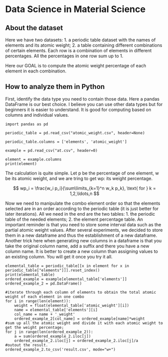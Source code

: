 # Data Science in Material Science

## About the dataset
Here we have two datasets: 1. a periodic table dataset with the names of elements and its atomic weight; 2. a table containing different combinations of certain elements. Each row is a combination of elements in different percentages. All the percentages in one row sum up to 1. 

Here our GOAL is to compute the atomic weight percentage of each element in each combination. 

## How to analyze them in Python

First, identify the data type you need to contain those data. Here a pandas DataFrame is our best choice. I believe you can use other data types but for beginners it is easier to understand. It is good for computing based on columns and individual values.

```{python}
import pandas as pd

periodic_table = pd.read_csv("atomic_weight.csv", header=None)

periodic_table.columns = ['elements', 'atomic_weight']

example = pd.read_csv("at.csv", header=0)

element = example.columns
print(element)

```

The calculation is quite simple. Let p be the percentage of one element, w be its atomic weight, and we are tring to get wp: its weight percentage.

$$
wp_i = \frac{w_i p_i}{\sum\limits_{k=1}^n w_k p_k}, \text{ for } k = 1,2,\ldots,n
$$

Now we need to manipulate the combo element order so that the elements selected are in an order according to the periodic table (it is just better for later iterations). 
All we need in the end are the two tables: 1. the periodic table of the needed elements; 2. the element percentage table.
An important reminder is that you need to store some interval data such as the partial atomic weight values. After several experiments, we decided to store them in a new dataframe and thus the establishment of a new dataframe. 
Another trick here when generating new columns in a dataframe is that you take the original column name, add a suffix and there you have a new column name. It is better to create a new column than assigning values to an existing column. You will get it once you try it all.

```{python}
elemental_table = periodic_table[[x in element for x in periodic_table["elements"]]].reset_index()
print(elemental_table)
ordered_example = example[elemental_table['elements']]
ordered_example_2 = pd.DataFrame()

#iterate through each column of elements to obtain the total atomic weight of each element in one combo
for i in range(len(element)):
    weight = float(elemental_table['atomic_weight'][i])
    name = elemental_table['elements'][i]
    col_name = name + '_weight'
    ordered_example_2[col_name] = ordered_example[name]*weight
#sum up all the atomic weight and divide it with each atomic weight to get the weight percentage;
for j in range(len(ordered_example_2)):
    a = sum(ordered_example_2.iloc[j])
    ordered_example_2.iloc[j] = ordered_example_2.iloc[j]/a
#outout the result.
ordered_example_2.to_csv('result.csv', mode="w+")
```
